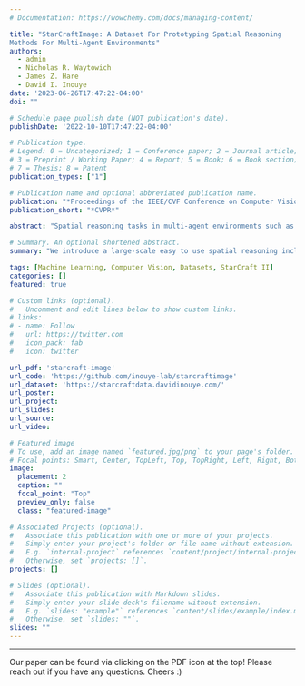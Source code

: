 ```yaml
---
# Documentation: https://wowchemy.com/docs/managing-content/

title: "StarCraftImage: A Dataset For Prototyping Spatial Reasoning
Methods For Multi-Agent Environments"
authors: 
  - admin
  - Nicholas R. Waytowich
  - James Z. Hare
  - David I. Inouye
date: '2023-06-26T17:47:22-04:00'
doi: ""

# Schedule page publish date (NOT publication's date).
publishDate: '2022-10-10T17:47:22-04:00'

# Publication type.
# Legend: 0 = Uncategorized; 1 = Conference paper; 2 = Journal article;
# 3 = Preprint / Working Paper; 4 = Report; 5 = Book; 6 = Book section;
# 7 = Thesis; 8 = Patent
publication_types: ["1"]

# Publication name and optional abbreviated publication name.
publication: "*Proceedings of the IEEE/CVF Conference on Computer Vision and Pattern Recognition*"
publication_short: "*CVPR*"

abstract: "Spatial reasoning tasks in multi-agent environments such as event prediction, agent type identification, or missing data imputation are important for multiple applications (e.g., autonomous surveillance over sensor networks and subtasks for reinforcement learning (RL)). StarCraft II game replays encode intelligent (and adversarial) multi-agent behavior and could provide a testbed for these tasks; however, extracting simple and standardized representations for prototyping these tasks is laborious and hinders reproducibility. In contrast, MNIST and CIFAR10, despite their extreme simplicity, have enabled rapid prototyping and reproducibility of ML methods. Following the simplicity of these datasets, we construct a benchmark spatial reasoning dataset based on StarCraft II replays that exhibit complex multi-agent behaviors, while still being as easy to use as MNIST and CIFAR10. Specifically, we carefully summarize a window of 255 consecutive game states to create 3.6 million summary images from 60,000 replays, including all relevant metadata such as game outcome and player races. We develop three formats of decreasing complexity: Hyperspectral images that include one channel for every unit type (similar to multispectral geospatial images), RGB images that mimic CIFAR10, and grayscale images that mimic MNIST. We show how this dataset can be used for prototyping spatial reasoning methods. All datasets, code for extraction, and code for dataset loading can be found at https://starcraftdata.davidinouye.com/."

# Summary. An optional shortened abstract.
summary: "We introduce a large-scale easy to use spatial reasoning including 3.6 million images summarizing 10-seconds of human-played matches from the StarCraft II video game."

tags: [Machine Learning, Computer Vision, Datasets, StarCraft II]
categories: []
featured: true

# Custom links (optional).
#   Uncomment and edit lines below to show custom links.
# links:
# - name: Follow
#   url: https://twitter.com
#   icon_pack: fab
#   icon: twitter

url_pdf: 'starcraft-image'
url_code: 'https://github.com/inouye-lab/starcraftimage'
url_dataset: 'https://starcraftdata.davidinouye.com/'
url_poster:
url_project: 
url_slides:
url_source:
url_video:

# Featured image
# To use, add an image named `featured.jpg/png` to your page's folder. 
# Focal points: Smart, Center, TopLeft, Top, TopRight, Left, Right, BottomLeft, Bottom, BottomRight.
image:
  placement: 2
  caption: ""
  focal_point: "Top"
  preview_only: false
  class: "featured-image"

# Associated Projects (optional).
#   Associate this publication with one or more of your projects.
#   Simply enter your project's folder or file name without extension.
#   E.g. `internal-project` references `content/project/internal-project/index.md`.
#   Otherwise, set `projects: []`.
projects: []

# Slides (optional).
#   Associate this publication with Markdown slides.
#   Simply enter your slide deck's filename without extension.
#   E.g. `slides: "example"` references `content/slides/example/index.md`.
#   Otherwise, set `slides: ""`.
slides: ""
---
```


---
Our paper can be found via clicking on the PDF icon at the top! Please reach out if you have any questions. Cheers :)

